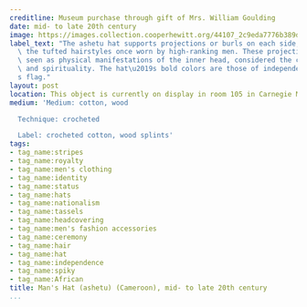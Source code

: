 ```yaml
---
creditline: Museum purchase through gift of Mrs. William Goulding
date: mid- to late 20th century
image: https://images.collection.cooperhewitt.org/44107_2c9eda7776b389d2_z.jpg
label_text: "The ashetu hat supports projections or burls on each side, which reflect\
  \ the tufted hairstyles once worn by high-ranking men. These projections are also\
  \ seen as physical manifestations of the inner head, considered the center of intelligence\
  \ and spirituality. The hat\u2019s bold colors are those of independent Cameroon\u2019\
  s flag."
layout: post
location: This object is currently on display in room 105 in Carnegie Mansion
medium: 'Medium: cotton, wood

  Technique: crocheted

  Label: crocheted cotton, wood splints'
tags:
- tag_name:stripes
- tag_name:royalty
- tag_name:men's clothing
- tag_name:identity
- tag_name:status
- tag_name:hats
- tag_name:nationalism
- tag_name:tassels
- tag_name:headcovering
- tag_name:men's fashion accessories
- tag_name:ceremony
- tag_name:hair
- tag_name:hat
- tag_name:independence
- tag_name:spiky
- tag_name:African
title: Man's Hat (ashetu) (Cameroon), mid- to late 20th century
...
```

